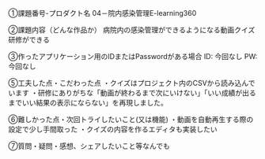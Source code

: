 ①課題番号-プロダクト名
04－院内感染管理E-learning360

②課題内容（どんな作品か）
病院内の感染管理ができるようになる動画クイズ研修ができる

③作ったアプリケーション用のIDまたはPasswordがある場合
ID: 今回なし
PW: 今回なし

⑤工夫した点・こだわった点
・クイズはプロジェクト内のCSVから読み込んでいます
・研修にありがちな「動画が終わるまで次にいけない」「いい成績が出るまでいい結果の表示にならない」を再現しました。

⑥難しかった点・次回トライしたいこと(又は機能)
・動画を自動再生する際の設定で少し手間取った
・クイズの内容を作るエディタも実装したい

⑦質問・疑問・感想、シェアしたいこと等なんでも
